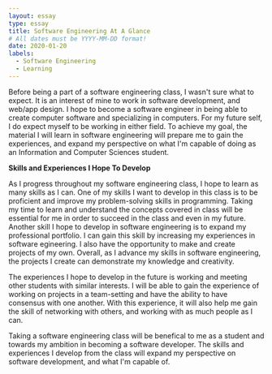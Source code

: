 ```yaml
---
layout: essay
type: essay
title: Software Engineering At A Glance
# All dates must be YYYY-MM-DD format!
date: 2020-01-20
labels:
  - Software Engineering
  - Learning
---
```


  Before being a part of a software engineering class, I wasn't sure what to expect. It is an interest of mine to work in software development, and web/app design. I hope to become a software engineer in being able to create computer software and specializing in computers. For my future self, I do expect myself to be working in either field. To achieve my goal, the material I will learn in software engineering will prepare me to gain the experiences, and expand my perspective on what I'm capable of doing as an Information and Computer Sciences student. 

**Skills and Experiences I Hope To Develop**
  
  As I progress throughout my software engineering class, I hope to learn as many skills as I can. One of my skills I want to develop in this class is to be proficient and improve my problem-solving skills in programming. Taking my time to learn and understand the concepts covered in class will be essential for me in order to succeed in the class and even in my future. Another skill I hope to develop in software engineering is to expand my professional portfolio. I can gain this skill by increasing my experiences in software egineering. I also have the opportunity to make and create projects of my own. Overall, as I advance my skills in software engineering, the projects I create can demonstrate my knowledge and creativity. 
 
  The experiences I hope to develop in the future is working and meeting other students with similar interests. I will be able to gain the experience of working on projects in a team-setting and have the ability to have consensus with one another. With this experience, it will also help me gain the skill of networking with others, and working with as much people as I can. 
  
  Taking a software engineering class will be benefical to me as a student and towards my ambition in becoming a software developer. The skills and experiences I develop from the class will expand my perspective on software development, and what I'm capable of.
